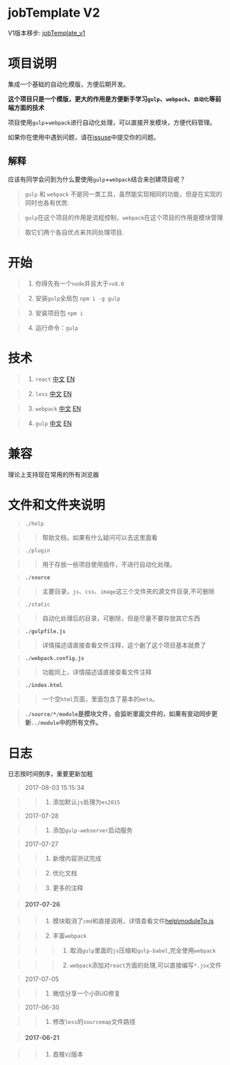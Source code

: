 # jobTemplate V2

V1版本移步: [jobTemplate_v1](https://github.com/zoeDylan/jobTemplate_v1)

# 项目说明

集成一个基础的自动化模版，方便后期开发。

**这个项目只是一个模版，更大的作用是方便新手学习`gulp`、`webpack`、`自动化`等前端方面的技术**

项目使用`gulp`+`webpack`进行自动化处理，可以直接开发模块，方便代码管理。

如果你在使用中遇到问题，请在[issuse](https://github.com/zoeDylan/jobTemplate/issues)中提交你的问题。

## 解释

应该有同学会问到为什么要使用`gulp`+`webpack`结合来创建项目呢？

> `gulp` 和 `webpack` 不是同一类工具，虽然能实现相同的功能，但是在实现的同时也各有优势.

> `gulp`在这个项目的作用是流程控制，`webpack`在这个项目的作用是模块管理

> 取它们两个各自优点来共同处理项目.

# 开始

> 1. 你得先有一个`node`并且大于`>v8.0`

> 2. 安装`gulp`全局包 `npm i -g gulp`

> 3. 安装项目包 `npm i`

> 4. 运行命令：`gulp`



# 技术

> 1. `react` [中文](https://react.bootcss.com/) [EN](https://facebook.github.io/react/)

> 2. `less` [中文](http://lesscss.cn/) [EN](http://lesscss.org/)

> 3. `webpack` [中文](https://doc.webpack-china.org/) [EN](http://webpack.github.io/)

> 4. `gulp` [中文](http://www.gulpjs.com.cn/) [EN](https://gulpjs.com/)

# 兼容

理论上支持现在常用的所有浏览器

# 文件和文件夹说明

> `./help`

>> 帮助文档，如果有什么疑问可以去这里面看

> `./plugin`

>> 用于存放一些项目使用插件，不进行自动化处理。

> **`./source`**

>> 主要目录，`js`、`css`、`image`这三个文件夹的源文件目录,不可删除

> `./static`

>> 自动化处理后的目录，可删除，但是尽量不要存放其它东西

> **`./gulpfile.js`**

>> 详情描述请直接查看文件注释，这个删了这个项目基本就费了

> **`./webpack.config.js`**

>> 功能同上，详情描述请直接查看文件注释

> **`./index.html`**

>> 一个空`html`页面，里面包含了基本的`meta`。

> **`./source/*/module`是模块文件，会监听里面文件的，如果有变动同步更新`../module`中的所有文件。**

# 日志

日志按时间倒序，重要更新加粗

> 2017-08-03 15:15:34

>> 1. 添加默认`js`处理为`es2015`

> 2017-07-28

>> 1. 添加`gulp-webserver`启动服务

> 2017-07-27

>> 1. 新增内容测试完成

>> 2. 优化文档

>> 3. 更多的注释

> #### 2017-07-26

>> 1. 模块取消了`cmd`和直接调用，详情查看文件[help\moduleTp.js](./help/moduleTp.js)

>> 2. 丰富`webpack`

>>> 1. 取消`gulp`里面的`js`压缩和`gulp-babel`,完全使用`webpack`

>>> 2. `webpack`添加对`react`方面的处理,可以直接编写`*.jsx`文件

> 2017-07-05

>> 1. 微信分享一个小BUG修复

> 2017-06-30

>> 1. 修改`less`的`sourcemap`文件路径

> #### 2017-06-21

>> 1. 首推`V2`版本